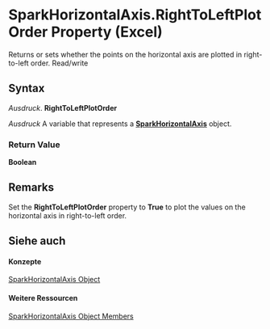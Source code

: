 
# SparkHorizontalAxis.RightToLeftPlotOrder Property (Excel)

Returns or sets whether the points on the horizontal axis are plotted in right-to-left order. Read/write


## Syntax

 _Ausdruck_. **RightToLeftPlotOrder**

 _Ausdruck_ A variable that represents a **[SparkHorizontalAxis](2926cb18-c3a2-6a09-16da-ccec15c7f391.md)** object.


### Return Value

 **Boolean**


## Remarks

Set the  **RightToLeftPlotOrder** property to **True** to plot the values on the horizontal axis in right-to-left order.


## Siehe auch


#### Konzepte


[SparkHorizontalAxis Object](2926cb18-c3a2-6a09-16da-ccec15c7f391.md)
#### Weitere Ressourcen


[SparkHorizontalAxis Object Members](http://msdn.microsoft.com/library/b9dfd1d4-a181-5d4b-b6ae-104827baf2f5%28Office.15%29.aspx)